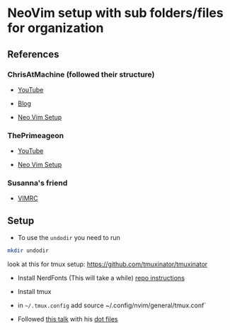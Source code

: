 # NeoVim setup with sub folders/files for organization

## References

### ChrisAtMachine (followed their structure)

- [YouTube](https://www.youtube.com/channel/UCS97tchJDq17Qms3cux8wcA)

- [Blog](https://www.chrisatmachine.com/)
- [Neo Vim Setup](https://github.com/ChristianChiarulli/nvim)

### ThePrimeageon

- [YouTube](https://www.youtube.com/channel/UC8ENHE5xdFSwx71u3fDH5Xw)

- [Neo Vim Setup](https://github.com/awesome-streamers/awesome-streamerrc/tree/master/ThePrimeagen)

### Susanna's friend

- [VIMRC](https://github.com/devinrm/dotfiles/blob/trunk/config/nvim/init.vim)

## Setup

- To use the `undodir` you need to run

```bash
mkdir undodir
```
look at this for tmux setup: https://github.com/tmuxinator/tmuxinator

- Install NerdFonts (This will take a while) [repo instructions](https://github.com/ryanoasis/nerd-fonts#option-4-homebrew-fonts)

- Install tmux
- in `~/.tmux.config` add source ~/.config/nvim/general/tmux.conf`
- Followed [this talk](https://www.youtube.com/watch?v=5r6yzFEXajQ) with his [dot files](https://github.com/nicknisi/dotfiles)
